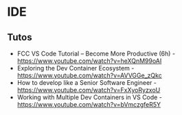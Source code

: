 # IDE

## Tutos

* FCC VS Code Tutorial – Become More Productive (6h) - https://www.youtube.com/watch?v=heXQnM99oAI
* Exploring the Dev Container Ecosystem - https://www.youtube.com/watch?v=AVVGGe_zQkc
* How to develop like a Senior Software Engineer - https://www.youtube.com/watch?v=FxXyoRyzxoU
* Working with Multiple Dev Containers in VS Code - https://www.youtube.com/watch?v=bVmczgfeR5Y
